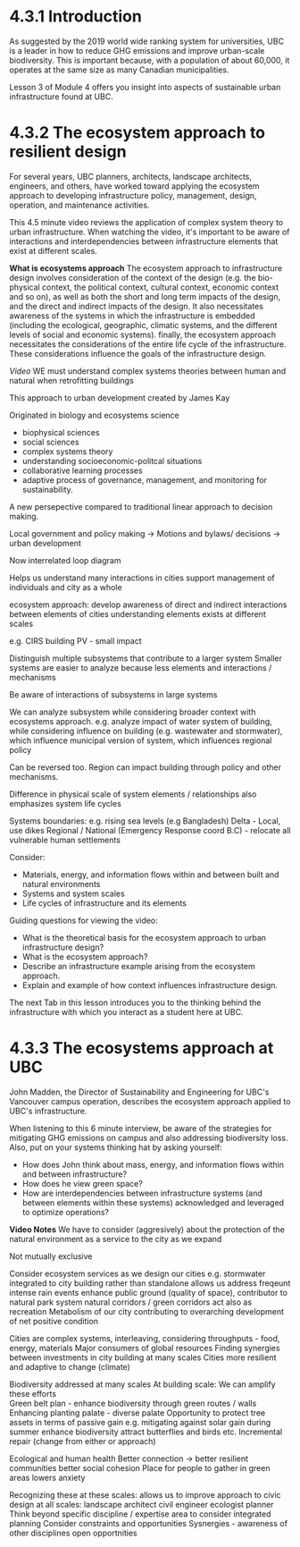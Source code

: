 # 4.3.1 Introduction
As suggested by the 2019 world wide ranking system for universities, UBC is a leader in how to reduce GHG emissions and improve urban-scale biodiversity. This is important because, with a population of about 60,000, it operates at the same size as many Canadian municipalities.

Lesson 3 of Module 4 offers you insight into aspects of sustainable urban infrastructure found at UBC.

# 4.3.2 The ecosystem approach to resilient design
For several years, UBC planners, architects, landscape architects, engineers, and others, have worked toward applying the ecosystem approach to developing infrastructure policy, management, design, operation, and maintenance activities.

This 4.5 minute video reviews the application of complex system theory to urban infrastructure. When watching the video, it's important to be aware of interactions and interdependencies between infrastructure elements that exist at different scales.

**What is ecosystems approach**
The ecosystem approach to infrastructure design involves consideration of the context of the design (e.g. the bio-physical context, the political context, cultural context, economic context and so on), as well as both the short and long term impacts of the design, and the direct and indirect impacts of the design. It also necessitates awareness of the systems in which the infrastructure is embedded (including the ecological, geographic, climatic systems, and the different levels of social and economic systems). finally, the ecosystem approach necessitates the considerations of the entire life cycle of the infrastructure. These considerations influence the goals of the infrastructure design.

*Video*
WE must understand complex systems theories between human and natural when retrofitting buildings

This approach to urban development created by James Kay

Originated in biology and ecosystems science
- biophysical sciences
- social sciences
- complex systems theory
- understanding socioeconomic-politcal situations
- collaborative learning processes
- adaptive process of governance, management, and monitoring for sustainability.

A new persepective compared to traditional linear approach to decision making.

Local government and policy making -> Motions and bylaws/ decisions -> urban development

Now interrelated loop diagram

Helps us understand many interactions in cities
support management of individuals and city as a whole

ecosystem approach:
develop awareness of direct and indirect interactions between elements of cities
understanding elements exists at different scales

e.g. CIRS building
PV - small impact

Distinguish multiple subsystems that contribute to a larger system
Smaller systems are easier to analyze because less elements and interactions / mechanisms

Be aware of interactions of subsystems in large systems

We can analyze subsystem while considering broader context with ecosystems approach.
e.g. analyze impact of water system of building, while considering influence on building (e.g. wastewater and stormwater), which influence municipal version of system, which influences regional policy

Can be reversed too. Region can impact building through policy and other mechanisms.

Difference in physical scale of system elements / relationships also emphasizes system life cycles

Systems boundaries:
e.g. rising sea levels (e.g Bangladesh)
	Delta - Local, use dikes
	Regional / National (Emergency Response coord B.C)
		- relocate all vulnerable human settlements

Consider:
 - Materials, energy, and information flows within and between built and natural environments
 - Systems and system scales
 - Life cycles of infrastructure and its elements

Guiding questions for viewing the video:

-   What is the theoretical basis for the ecosystem approach to urban infrastructure design?
-   What is the ecosystem approach?
-   Describe an infrastructure example arising from the ecosystem approach.
-   Explain and example of how context influences infrastructure design.

The next Tab in this lesson introduces you to the thinking behind the infrastructure with which you interact as a student here at UBC.

# 4.3.3 The ecosystems approach at UBC
John Madden, the Director of Sustainability and Engineering for UBC's Vancouver campus operation, describes the ecosystem approach applied to UBC's infrastructure.

When listening to this 6 minute interview, be aware of the strategies for mitigating GHG emissions on campus and also addressing biodiversity loss. Also, put on your systems thinking hat by asking yourself:

-   How does John think about mass, energy, and information flows within and between infrastructure?
-   How does he view green space?
-   How are interdependencies between infrastructure systems (and between elements within these systems) acknowledged and leveraged to optimize operations?

**Video Notes**
We have to consider (aggresively) about the protection of the natural environment as a service to the city as we expand

Not mutually exclusive

Consider ecosystem services as we design our cities
e.g. stormwater integrated to city building rather than standalone
	allows us address freqeunt intense rain events
	enhance public ground (quality of space), contributor to natural park system
	natural corridors / green corridors act also as recreation
	Metabolism of our city contributing to overarching development of net positive condition

Cities are complex systems, interleaving,
	considering throughputs - food, energy, materials
	Major consumers of global resources
	Finding synergies between investments in city building at many scales
	Cities more resilient and adaptive to change (climate)

Biodiversity addressed at many scales
	At building scale:
	We can amplify these efforts\
	Green belt plan - enhance biodiversity through green routes / walls
	Enhancing planting palate - diverse palate
	Opportunity to protect tree assets in terms of passive gain
		e.g. mitigating against solar gain during summer
		enhance biodiversity
		attract butterflies and birds etc.
	Incremental repair (change from either or approach)
	

Ecological and human health
	Better connection -> better resilient communities
	better social cohesion
	Place for people to gather in green areas
	lowers anxiety

Recognizing these at these scales:
	allows us to improve approach to civic design at all scales:
		landscape architect
		civil engineer
		ecologist
		planner
	Think beyond specific discipline / expertise area to consider integrated planning
	Consider constraints and opportunities
	Sysnergies - awareness of other disciplines open opportnities